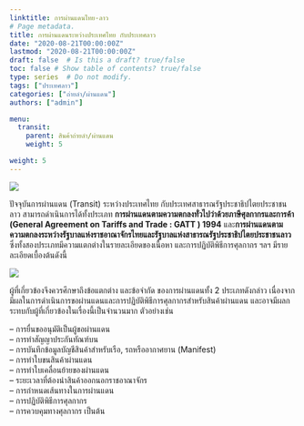 ```yaml
---
linktitle: การผ่านแดนไทย-ลาว
# Page metadata.
title: การผ่านแดนระหว่างประเทศไทย กับประเทศลาว
date: "2020-08-21T00:00:00Z"
lastmod: "2020-08-21T00:00:00Z"
draft: false  # Is this a draft? true/false
toc: false # Show table of contents? true/false
type: series  # Do not modify.
tags: ["ประเทศลาว"]
categories: ["ถ่ายลำ/ผ่านแดน"]
authors: ["admin"]

menu:
  transit:
    parent: สินค้าถ่ายลำ/ผ่านแดน   
    weight: 5

weight: 5
---
```


![](../img/container.jpg)

ปัจจุบันการผ่านแดน (Transit) ระหว่างประเทศไทย กับประเทศสาธารณรัฐประชาธิปไตยประชาชนลาว สามารถดำเนินการได้ทั้งประเภท **การผ่านแดนตามความตกลงทั่วไปว่าด้วยภาษีศุลกากรและการค้า (General Agreement on Tariffs and Trade : GATT ) 1994** และ**การผ่านแดนตามความตกลงระหว่างรัฐบาลแห่งราชอาณาจักรไทยและรัฐบาลแห่งสาธารณรัฐประชาธิปไตยประชาชนลาว** ซึ่งทั้งสองประเภทมีความแตกต่างในรายละเอียดของเนื้อหา และการปฏิบัติพิธีการศุลกากร ฯลฯ มีรายละเอียดเบื้องต้นดังนี้

![](../img/diff.jpg)

ผู้ที่เกี่ยวข้องจึงควรศึกษาถึงข้อแตกต่าง และข้อจำกัด ของการผ่านแดนทั้ง 2 ประเภทดังกล่าว เนื่องจากมีผลในการดำเนินการขอผ่านแดนและการปฏิบัติพิธีการศุลกากรสำหรับสินค้าผ่านแดน และอาจมีผลกระทบกับผู้ที่เกี่ยวข้องในเรื่องนี้เป็นจำนวนมาก ตัวอย่างเช่น

– การยื่นขออนุมัติเป็นผู้ขอผ่านแดน  
– การทำสัญญาประกันทัณฑ์บน  
– การบันทึกข้อมูลบัญชีสินค้าสำหรับเรือ, รถหรืออากาศยาน (Manifest)  
– การทำใบขนสินค้าผ่านแดน  
– การทำใบเคลื่อนย้ายของผ่านแดน  
– ระยะเวลาที่ต้องนำสินค้าออกนอกราชอาณาจักร  
– การกำหนดเส้นทางในการผ่านแดน  
– การปฏิบัติพิธีการศุลกากร  
– การควบคุมทางศุลกากร เป็นต้น